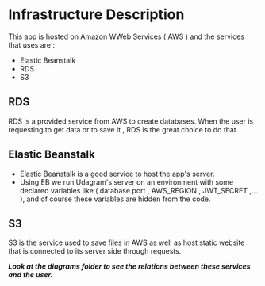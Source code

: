 # Infrastructure Description
This app is hosted on Amazon WWeb Services ( AWS ) and the services that uses are :

- Elastic Beanstalk
- RDS
- S3

## RDS
RDS is a provided service from AWS to create databases. When the user is requesting to get data or to save it , RDS is the great choice to do that.

## Elastic Beanstalk
- Elastic Beanstalk is a good service to host the app's server.
- Using EB we run Udagram's server on an environment with some declared variables like ( database port , AWS_REGION , JWT_SECRET ,... ), and of course these variables are hidden from the code.

## S3
S3 is the service used to save files in AWS as well as host static website that is connected to its server side through requests.

***Look at the diagrams folder to see the relations between these services and the user.***
